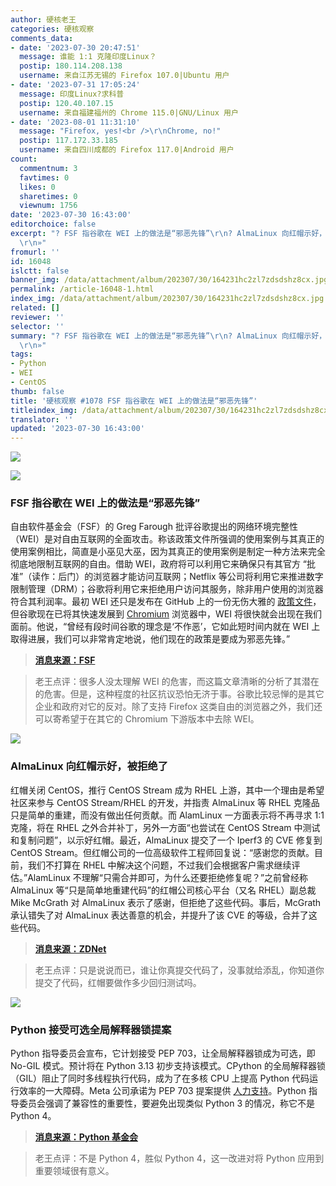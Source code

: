 ```yaml
---
author: 硬核老王
categories: 硬核观察
comments_data:
- date: '2023-07-30 20:47:51'
  message: 谁能 1:1 克隆印度Linux？
  postip: 180.114.208.138
  username: 来自江苏无锡的 Firefox 107.0|Ubuntu 用户
- date: '2023-07-31 17:05:24'
  message: 印度Linux?求科普
  postip: 120.40.107.15
  username: 来自福建福州的 Chrome 115.0|GNU/Linux 用户
- date: '2023-08-01 11:31:10'
  message: "Firefox, yes!<br />\r\nChrome, no!"
  postip: 117.172.33.185
  username: 来自四川成都的 Firefox 117.0|Android 用户
count:
  commentnum: 3
  favtimes: 0
  likes: 0
  sharetimes: 0
  viewnum: 1756
date: '2023-07-30 16:43:00'
editorchoice: false
excerpt: "? FSF 指谷歌在 WEI 上的做法是“邪恶先锋”\r\n? AlmaLinux 向红帽示好，被拒绝了\r\n? Python 接受可选全局解释器锁提案\r\n»
  \r\n»"
fromurl: ''
id: 16048
islctt: false
banner_img: /data/attachment/album/202307/30/164231hc2zl7zdsdshz8cx.jpg
permalink: /article-16048-1.html
index_img: /data/attachment/album/202307/30/164231hc2zl7zdsdshz8cx.jpg
related: []
reviewer: ''
selector: ''
summary: "? FSF 指谷歌在 WEI 上的做法是“邪恶先锋”\r\n? AlmaLinux 向红帽示好，被拒绝了\r\n? Python 接受可选全局解释器锁提案\r\n»
  \r\n»"
tags:
- Python
- WEI
- CentOS
thumb: false
title: '硬核观察 #1078 FSF 指谷歌在 WEI 上的做法是“邪恶先锋”'
titleindex_img: /data/attachment/album/202307/30/164231hc2zl7zdsdshz8cx.jpg
translator: ''
updated: '2023-07-30 16:43:00'
---
```


![](/data/attachment/album/202307/30/164231hc2zl7zdsdshz8cx.jpg)


![](/data/attachment/album/202307/30/164242leupg0l60f30pfhf.jpg)


### FSF 指谷歌在 WEI 上的做法是“邪恶先锋”


自由软件基金会（FSF）的 Greg Farough 批评谷歌提出的网络环境完整性（WEI）是对自由互联网的全面攻击。称该政策文件所强调的使用案例与其真正的使用案例相比，简直是小巫见大巫，因为其真正的使用案例是制定一种方法来完全彻底地限制互联网的自由。借助 WEI，政府将可以利用它来确保只有其官方 “批准”（读作：后门）的浏览器才能访问互联网；Netflix 等公司将利用它来推进数字限制管理（DRM）；谷歌将利用它来拒绝用户访问其服务，除非用户使用的浏览器符合其利润率。最初 WEI 还只是发布在 GitHub 上的一份无伤大雅的 [政策文件](/article-16032-1.html)，但谷歌现在已将其快速发展到 [Chromium](/article-16042-1.html) 浏览器中，WEI 将很快就会出现在我们面前。他说，“曾经有段时间谷歌的理念是‘不作恶’，它如此短时间内就在 WEI 上取得进展，我们可以非常肯定地说，他们现在的政策是要成为邪恶先锋。”



> 
> **[消息来源：FSF](https://www.fsf.org/blogs/community/web-environment-integrity-is-an-all-out-attack-on-the-free-internet)**
> 
> 
> 



> 
> 老王点评：很多人没太理解 WEI 的危害，而这篇文章清晰的分析了其潜在的危害。但是，这种程度的社区抗议恐怕无济于事。谷歌比较忌惮的是其它企业和政府对它的反对。除了支持 Firefox 这类自由的浏览器之外，我们还可以寄希望于在其它的 Chromium 下游版本中去除 WEI。
> 
> 
> 


![](/data/attachment/album/202307/30/164254z6rwr2w6oo6sttrt.jpg)


### AlmaLinux 向红帽示好，被拒绝了


红帽关闭 CentOS，推行 CentOS Stream 成为 RHEL 上游，其中一个理由是希望社区来参与 CentOS Stream/RHEL 的开发，并指责 AlmaLinux 等 RHEL 克隆品只是简单的重建，而没有做出任何贡献。而 AlamLinux 一方面表示将不再寻求 1:1 克隆，将在 RHEL 之外合并补丁，另外一方面“也尝试在 CentOS Stream 中测试和复制问题”，以示好红帽。最近，AlmaLinux 提交了一个 Iperf3 的 CVE 修复到 CentOS Stream。但红帽公司的一位高级软件工程师回复说：“感谢您的贡献。目前，我们不打算在 RHEL 中解决这个问题，不过我们会根据客户需求继续评估。”AlamLinux 不理解“只需合并即可，为什么还要拒绝修复呢？”之前曾经称 AlmaLinux 等“只是简单地重建代码”的红帽公司核心平台（又名 RHEL）副总裁 Mike McGrath 对 AlmaLinux 表示了感谢，但拒绝了这些代码。事后，McGrath 承认错失了对 AlmaLinux 表达善意的机会，并提升了该 CVE 的等级，合并了这些代码。



> 
> **[消息来源：ZDNet](https://www.zdnet.com/article/almalinux-discovers-working-with-red-hat-isnt-easy/)**
> 
> 
> 



> 
> 老王点评：只是说说而已，谁让你真提交代码了，没事就给添乱，你知道你提交了代码，红帽要做作多少回归测试吗。
> 
> 
> 


![](/data/attachment/album/202307/30/164311qzwooz74yr424xpo.jpg)


### Python 接受可选全局解释器锁提案


Python 指导委员会宣布，它计划接受 PEP 703，让全局解释器锁成为可选，即 No-GIL 模式。预计将在 Python 3.13 初步支持该模式。CPython 的全局解释器锁（GIL）阻止了同时多线程执行代码，成为了在多核 CPU 上提高 Python 代码运行效率的一大障碍。Meta 公司承诺为 PEP 703 提案提供 [人力支持](/article-15986-1.html)。Python 指导委员会强调了兼容性的重要性，要避免出现类似 Python 3 的情况，称它不是 Python 4。



> 
> **[消息来源：Python 基金会](https://discuss.python.org/t/a-steering-council-notice-about-pep-703-making-the-global-interpreter-lock-optional-in-cpython/30474)**
> 
> 
> 



> 
> 老王点评：不是 Python 4，胜似 Python 4，这一改进对将 Python 应用到重要领域很有意义。
> 
> 
>